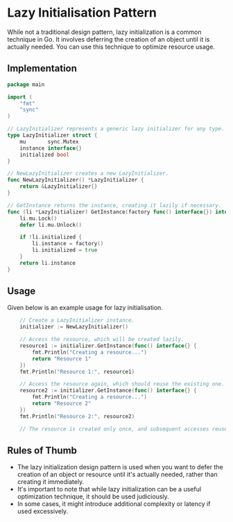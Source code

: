 # Lazy Initialisation Pattern

While not a traditional design pattern, lazy initialization is a common technique in Go. It involves deferring the creation of an object until it is actually needed. You can use this technique to optimize resource usage.

## Implementation

```go
package main

import (
	"fmt"
	"sync"
)

// LazyInitializer represents a generic lazy initializer for any type.
type LazyInitializer struct {
	mu       sync.Mutex
	instance interface{}
	initialized bool
}

// NewLazyInitializer creates a new LazyInitializer.
func NewLazyInitializer() *LazyInitializer {
	return &LazyInitializer{}
}

// GetInstance returns the instance, creating it lazily if necessary.
func (li *LazyInitializer) GetInstance(factory func() interface{}) interface{} {
	li.mu.Lock()
	defer li.mu.Unlock()

	if !li.initialized {
		li.instance = factory()
		li.initialized = true
	}
	return li.instance
}
```

## Usage

Given below is an example usage for lazy initialisation.

```go
	// Create a LazyInitializer instance.
	initializer := NewLazyInitializer()

	// Access the resource, which will be created lazily.
	resource1 := initializer.GetInstance(func() interface{} {
		fmt.Println("Creating a resource...")
		return "Resource 1"
	})
	fmt.Println("Resource 1:", resource1)

	// Access the resource again, which should reuse the existing one.
	resource2 := initializer.GetInstance(func() interface{} {
		fmt.Println("Creating a resource...")
		return "Resource 2"
	})
	fmt.Println("Resource 2:", resource2)

	// The resource is created only once, and subsequent accesses reuse it.
```

## Rules of Thumb

- The lazy initialization design pattern is used when you want to defer the creation of an object or resource until it's actually needed, rather than creating it immediately.
- It's important to note that while lazy initialization can be a useful optimization technique, it should be used judiciously.
-  In some cases, it might introduce additional complexity or latency if used excessively.
